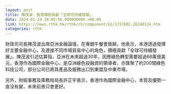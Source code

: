 ```yaml
---
layout: post
title: 陳茂波：香港積極貢獻「全球可持續發展」
date: 2024-01-24 18:05:56.000000000 +08:00
link: https://news.rthk.hk/rthk/ch/component/k2/1737602-20240124.htm
categories: rthk
---
```


財政司司長陳茂波出席亞洲金融論壇，在專題午餐會致辭。他表示，本港透過發揮好主要金融中心，及連接不同市場貿易中心的角色，積極貢獻「全球可持續發展」。陳茂波引述估算指，亞洲在未來超過30年，因應綠色轉型需要超過66萬億美元，香港作為國際金融中心，是亞洲綠色投融資的領導者，亦匯聚了約200間綠色科技公司，部分公司已將其產品及服務出口到東盟及中東市場。

另外，財經事務及庫務局局長許正宇表示，香港作為國際金融中心，本質及優勢一直沒有變，未來前景只會更好。
